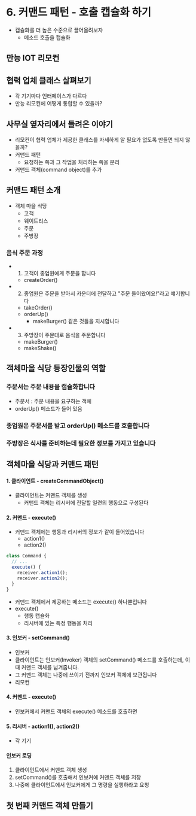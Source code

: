 # 6. 커맨드 패턴 - 호출 캡슐화 하기

- 캡슐화를 더 높은 수준으로 끌어올려보자
  - 메소드 호출을 캡슐화

## 만능 IOT 리모컨

## 협력 업체 클래스 살펴보기

- 각 기기마다 인터페이스가 다르다
- 만능 리모컨에 어떻게 통합할 수 있을까?

## 사무실 옆자리에서 들려온 이야기

- 리모컨이 협력 업체가 제공한 클래스를 자세하게 알 필요가 없도록 만들면 되지 않을까?
- 커맨드 패턴
  - 요청하는 쪽과 그 작업을 처리하는 쪽을 분리
- 커맨드 객체(command object)를 추가

## 커맨드 패턴 소개

- 객체 마을 식당
  - 고객
  - 웨이트리스
  - 주문
  - 주방장

### 음식 주문 과정

- 1. 고객이 종업원에게 주문을 합니다
  - createOrder()
- 2. 종업원은 주문을 받아서 카운터에 전달하고 "주문 들어왔어요!"라고 얘기합니다
  - takeOrder()
  - orderUp()
    - makeBurger() 같은 것들을 지시합니다
- 3. 주방장이 주문대로 음식을 주문합니다
  - makeBurger()
  - makeShake()

## 객체마을 식당 등장인물의 역할

### 주문서는 주문 내용을 캡슐화합니다

- 주문서 : 주문 내용을 요구하는 객체
- orderUp() 메소드가 들어 있음

### 종업원은 주문서를 받고 orderUp() 메소드를 호출합니다

### 주방장은 식사를 준비하는데 필요한 정보를 가지고 있습니다

## 객체마을 식당과 커맨드 패턴

#### 1. 클라이언트 - createCommandObject()

- 클라이언트는 커맨드 객체를 생성
  - 커맨드 객체는 리시버에 전달할 일련의 행동으로 구성된다

#### 2. 커맨드 - execute()

- 커맨드 객체에는 행동과 리시버의 정보가 같이 들어있습니다
  - action1()
  - action2()

```ts
class Command {
  // ...
  execute() {
    receiver.action1();
    receiver.action2();
  }
}
```

- 커맨드 객체에서 제공하는 메소드는 execute() 하나뿐입니다
- execute()
  - 행동 캡슐화
  - 리시버에 있는 특정 행동을 처리

#### 3. 인보커 - setCommand()

- 인보커
- 클라이언트는 인보커(Invoker) 객체의 setCommand() 메소드를 호출하는데, 이때 커맨드 객체를 넘겨줍니다.
- 그 커맨드 객체는 나중에 쓰이기 전까지 인보커 객체에 보관됩니다
- 리모컨

#### 4. 커맨드 - execute()

- 인보커에서 커맨드 객체의 execute() 메소드를 호출하면

#### 5. 리시버 - action1(), action2()

- 각 기기

#### 인보커 로딩

1. 클라이언트에서 커맨드 객체 생성
2. setCommand()를 호출해서 인보커에 커맨드 객체를 저장
3. 나중에 클라이언트에서 인보커에게 그 명령을 실행하라고 요청

## 첫 번째 커맨드 객체 만들기
